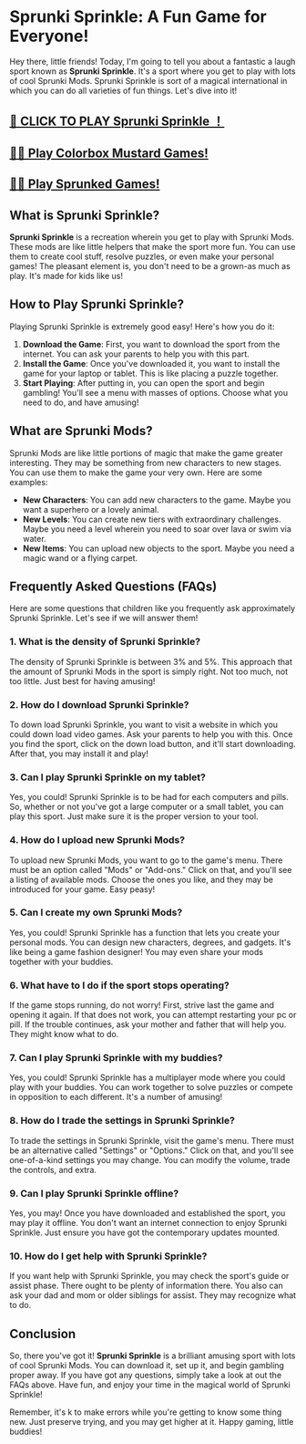 
# Sprunki Sprinkle: A Fun Game for Everyone!

Hey there, little friends! Today, I'm going to tell you about a fantastic a laugh sport known as **Sprunki Sprinkle**. It's a sport where you get to play with lots of cool Sprunki Mods. Sprunki Sprinkle is sort of a magical international in which you can do all varieties of fun things. Let's dive into it!




## [🌈 CLICK TO PLAY Sprunki Sprinkle ！](https://incrediboxsprunki.online/sprunki/sprunki-sprinkle)

## [🙋‍♀️ Play Colorbox Mustard Games!](https://colorboxmustard.online/)

## [👩‍💻 Play Sprunked Games!](https://sprunkedgame.online/)




## What is Sprunki Sprinkle?

**Sprunki Sprinkle** is a recreation wherein you get to play with Sprunki Mods. These mods are like little helpers that make the sport more fun. You can use them to create cool stuff, resolve puzzles, or even make your personal games! The pleasant element is, you don't need to be a grown-as much as play. It's made for kids like us!

## How to Play Sprunki Sprinkle?

Playing Sprunki Sprinkle is extremely good easy! Here's how you do it:

1. **Download the Game**: First, you want to download the sport from the internet. You can ask your parents to help you with this part.
2. **Install the Game**: Once you've downloaded it, you want to install the game for your laptop or tablet. This is like placing a puzzle together.
3. **Start Playing**: After putting in, you can open the sport and begin gambling! You'll see a menu with masses of options. Choose what you need to do, and have amusing!

## What are Sprunki Mods?

Sprunki Mods are like little portions of magic that make the game greater interesting. They may be something from new characters to new stages. You can use them to make the game your very own. Here are some examples:

- **New Characters**: You can add new characters to the game. Maybe you want a superhero or a lovely animal.
- **New Levels**: You can create new tiers with extraordinary challenges. Maybe you need a level wherein you need to soar over lava or swim via water.
- **New Items**: You can upload new objects to the sport. Maybe you need a magic wand or a flying carpet.

## Frequently Asked Questions (FAQs)

Here are some questions that children like you frequently ask approximately Sprunki Sprinkle. Let's see if we will answer them!

### 1. What is the density of Sprunki Sprinkle?

The density of Sprunki Sprinkle is between 3% and 5%. This approach that the amount of Sprunki Mods in the sport is simply right. Not too much, not too little. Just best for having amusing!

### 2. How do I download Sprunki Sprinkle?

To down load Sprunki Sprinkle, you want to visit a website in which you could down load video games. Ask your parents to help you with this. Once you find the sport, click on the down load button, and it'll start downloading. After that, you may install it and play!

### 3. Can I play Sprunki Sprinkle on my tablet?

Yes, you could! Sprunki Sprinkle is to be had for each computers and pills. So, whether or not you've got a large computer or a small tablet, you can play this sport. Just make sure it is the proper version to your tool.

### 4. How do I upload new Sprunki Mods?

To upload new Sprunki Mods, you want to go to the game's menu. There must be an option called "Mods" or "Add-ons." Click on that, and you'll see a listing of available mods. Choose the ones you like, and they may be introduced for your game. Easy peasy!

### 5. Can I create my own Sprunki Mods?

Yes, you could! Sprunki Sprinkle has a function that lets you create your personal mods. You can design new characters, degrees, and gadgets. It's like being a game fashion designer! You may even share your mods together with your buddies.

### 6. What have to I do if the sport stops operating?

If the game stops running, do not worry! First, strive last the game and opening it again. If that does not work, you can attempt restarting your pc or pill. If the trouble continues, ask your mother and father that will help you. They might know what to do.

### 7. Can I play Sprunki Sprinkle with my buddies?

Yes, you could! Sprunki Sprinkle has a multiplayer mode where you could play with your buddies. You can work together to solve puzzles or compete in opposition to each different. It's a number of amusing!

### 8. How do I trade the settings in Sprunki Sprinkle?

To trade the settings in Sprunki Sprinkle, visit the game's menu. There must be an alternative called "Settings" or "Options." Click on that, and you'll see one-of-a-kind settings you may change. You can modify the volume, trade the controls, and extra.

### 9. Can I play Sprunki Sprinkle offline?

Yes, you may! Once you have downloaded and established the sport, you may play it offline. You don't want an internet connection to enjoy Sprunki Sprinkle. Just ensure you have got the contemporary updates mounted.

### 10. How do I get help with Sprunki Sprinkle?

If you want help with Sprunki Sprinkle, you may check the sport's guide or assist phase. There ought to be plenty of information there. You also can ask your dad and mom or older siblings for assist. They may recognize what to do.

## Conclusion

So, there you've got it! **Sprunki Sprinkle** is a brilliant amusing sport with lots of cool Sprunki Mods. You can download it, set up it, and begin gambling proper away. If you have got any questions, simply take a look at out the FAQs above. Have fun, and enjoy your time in the magical world of Sprunki Sprinkle!

Remember, it's k to make errors while you're getting to know some thing new. Just preserve trying, and you may get higher at it. Happy gaming, little buddies!
